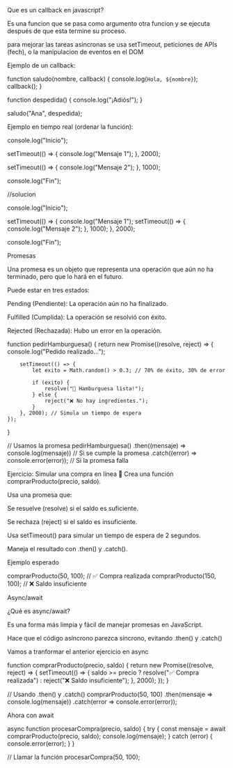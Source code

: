 Que es un callback en javascript?

Es una funcion que se pasa como argumento otra funcion y se ejecuta después de que esta termine su proceso.

para mejorar las tareas asincronas se usa setTimeout, peticiones de APIs (fech), o la manipulacion de eventos en el DOM

Ejemplo de un callback:

function saludo(nombre, callback) {
    console.log(`Hola, ${nombre}`);
    callback();
}

function despedida() {
    console.log("¡Adiós!");
}

saludo("Ana", despedida);

Ejemplo en tiempo real (ordenar la función):

console.log("Inicio");

setTimeout(() => {
    console.log("Mensaje 1");
}, 2000);

setTimeout(() => {
    console.log("Mensaje 2");
}, 1000);

console.log("Fin");

//solucion

console.log("Inicio");

setTimeout(() => {
    console.log("Mensaje 1");
    setTimeout(() => {
        console.log("Mensaje 2");
    }, 1000);
}, 2000);

console.log("Fin");

Promesas

Una promesa es un objeto que representa una operación que aún no ha terminado, pero que lo hará en el futuro.

Puede estar en tres estados:

Pending (Pendiente): La operación aún no ha finalizado.

Fulfilled (Cumplida): La operación se resolvió con éxito.

Rejected (Rechazada): Hubo un error en la operación.

function pedirHamburguesa() {
    return new Promise((resolve, reject) => {
        console.log("Pedido realizado...");

        setTimeout(() => {
            let exito = Math.random() > 0.3; // 70% de éxito, 30% de error
            
            if (exito) {
                resolve("🍔 Hamburguesa lista!");
            } else {
                reject("❌ No hay ingredientes.");
            }
        }, 2000); // Simula un tiempo de espera
    });
}

// Usamos la promesa
pedirHamburguesa()
    .then((mensaje) => console.log(mensaje))  // Si se cumple la promesa
    .catch((error) => console.error(error)); // Si la promesa falla


Ejercicio: Simular una compra en línea 🛒
Crea una función comprarProducto(precio, saldo).

Usa una promesa que:

Se resuelve (resolve) si el saldo es suficiente.

Se rechaza (reject) si el saldo es insuficiente.

Usa setTimeout() para simular un tiempo de espera de 2 segundos.

Maneja el resultado con .then() y .catch().

Ejemplo esperado

comprarProducto(50, 100); // ✅ Compra realizada
comprarProducto(150, 100); // ❌ Saldo insuficiente


Async/await

¿Qué es async/await?

Es una forma más limpia y fácil de manejar promesas en JavaScript.

Hace que el código asíncrono parezca síncrono, evitando .then() y .catch()

Vamos a tranformar el anterior ejercicio en async

function comprarProducto(precio, saldo) {
    return new Promise((resolve, reject) => {
        setTimeout(() => {
            saldo >= precio ? resolve("✅ Compra realizada") : reject("❌ Saldo insuficiente");
        }, 2000);
    });
}

// Usando .then() y .catch()
comprarProducto(50, 100)
    .then(mensaje => console.log(mensaje))
    .catch(error => console.error(error));

Ahora con await

async function procesarCompra(precio, saldo) {
    try {
        const mensaje = await comprarProducto(precio, saldo);
        console.log(mensaje);
    } catch (error) {
        console.error(error);
    }
}

// Llamar la función
procesarCompra(50, 100);
